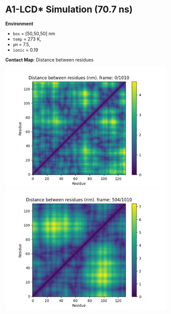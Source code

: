 # A1-LCD* Simulation (70.7 ns)

**Environment**
- `box` = [50,50,50] nm
- `temp` = 273 K,
- `pH` = 7.5,
- `ionic` = 0.19

**Contact Map**: Distance between residues

![Local Image](./analysis/first_frame.png) ![Local Image](./analysis/middle_frame.png)